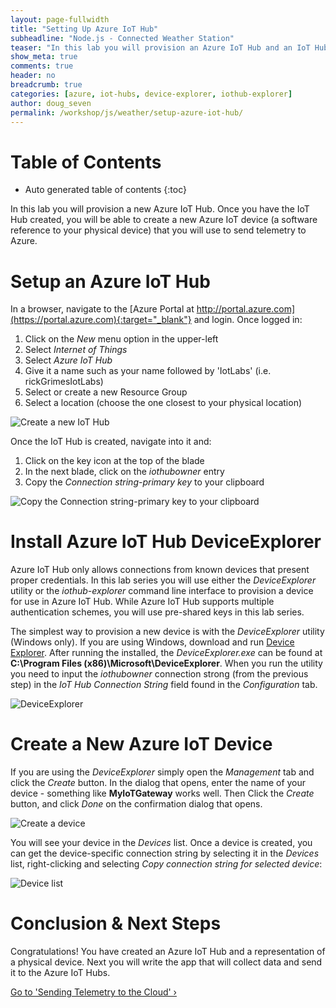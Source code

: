 ```yaml
---
layout: page-fullwidth
title: "Setting Up Azure IoT Hub"
subheadline: "Node.js - Connected Weather Station"
teaser: "In this lab you will provision an Azure IoT Hub and an IoT Hub device."
show_meta: true
comments: true
header: no
breadcrumb: true
categories: [azure, iot-hubs, device-explorer, iothub-explorer]
author: doug_seven
permalink: /workshop/js/weather/setup-azure-iot-hub/
---
```

# Table of Contents
*  Auto generated table of contents
{:toc}

In this lab you will provision a new Azure IoT Hub. Once you have the IoT Hub created, you will be able to create a new Azure IoT device (a software reference to your physical device) that you will use to send telemetry to Azure. 

# Setup an Azure IoT Hub
In a browser, navigate to the [Azure Portal at http://portal.azure.com](https://portal.azure.com){:target="_blank"} and login. Once logged in:

1. Click on the _New_ menu option in the upper-left
2. Select _Internet of Things_
3. Select _Azure IoT Hub_
4. Give it a name such as your name followed by 'IotLabs' (i.e. rickGrimesIotLabs)
5. Select or create a new Resource Group
6. Select a location (choose the one closest to your physical location)

![Create a new IoT Hub](/images/New-IoT-Hub.png)
  
Once the IoT Hub is created, navigate into it and:

1. Click on the key icon at the top of the blade
2. In the next blade, click on the _iothubowner_ entry
3. Copy the _Connection string-primary key_ to your clipboard

![Copy the Connection string-primary key to your clipboard](/images/AzureIoTConnectionString.png)

# Install Azure IoT Hub DeviceExplorer
Azure IoT Hub only allows connections from known devices that present proper credentials. In this lab series you will use either the _DeviceExplorer_ utility or the _iothub-explorer_ command line interface to provision a device for use in Azure IoT Hub. While Azure IoT Hub supports multiple authentication schemes, you will use pre-shared keys in this lab series.

The simplest way to provision a new device is with the _DeviceExplorer_ utility (Windows only). If you are using Windows, download and run [Device Explorer][deviceexplorer]. After running the installed, the _DeviceExplorer.exe_ can be found at __C:\Program Files (x86)\Microsoft\DeviceExplorer__. When you run the utility you need to input the _iothubowner_ connection strong (from the previous step) in the _IoT Hub Connection String_ field found in the _Configuration_ tab.

![DeviceExplorer](/images/deviceexplorer01.png)

# Create a New Azure IoT Device
If you are using the _DeviceExplorer_ simply open the _Management_ tab and click the _Create_ button. In the dialog that opens, enter the name of your device  - something like __MyIoTGateway__ works well. Then Click the _Create_ button, and click _Done_ on the confirmation dialog that opens.

![Create a device](/images/deviceexplorer02.png)

You will see your device in the _Devices_ list. Once a device is created, you can get the device-specific connection string by selecting it in the _Devices_ list, right-clicking and selecting _Copy connection string for selected device_:

![Device list](/images/deviceexplorer03.png) 

# Conclusion &amp; Next Steps
Congratulations! You have created an Azure IoT Hub and a representation of a physical device. Next you will write the app that will collect data and send it to the Azure IoT Hubs.

<a class="radius button small" href="../sending-telemetry/">Go to 'Sending Telemetry to the Cloud' ›</a>

[setup-azure-iot-hub]: ../setup-azure-iot-hub/
[sending-telemetry]: ../sending-telemetry/
[visualize-iot-with-powerbi]: ../visualize-iot-with-powerbi/
[deviceexplorer]: https://github.com/Azure/azure-iot-sdks/blob/master/tools/DeviceExplorer/doc/how_to_use_device_explorer.md